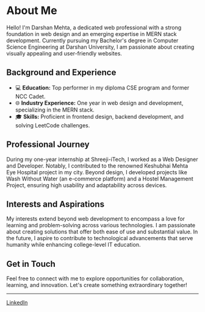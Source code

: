 # About Me

Hello! I'm Darshan Mehta, a dedicated web professional with a strong foundation in web design and an emerging expertise in MERN stack development. Currently pursuing my Bachelor's degree in Computer Science Engineering at Darshan University, I am passionate about creating visually appealing and user-friendly websites.

## Background and Experience

- 💻 **Education:** Top performer in my diploma CSE program and former NCC Cadet.
- 🌐 **Industry Experience:** One year in web design and development, specializing in the MERN stack.
- 🎓 **Skills:** Proficient in frontend design, backend development, and solving LeetCode challenges.

## Professional Journey

During my one-year internship at Shreeji-iTech, I worked as a Web Designer and Developer. Notably, I contributed to the renowned Keshubhai Mehta Eye Hospital project in my city. Beyond design, I developed projects like Wash Without Water (an e-commerce platform) and a Hostel Management Project, ensuring high usability and adaptability across devices.

## Interests and Aspirations

My interests extend beyond web development to encompass a love for learning and problem-solving across various technologies. I am passionate about creating solutions that offer both ease of use and substantial value. In the future, I aspire to contribute to technological advancements that serve humanity while enhancing college-level IT education.

## Get in Touch

Feel free to connect with me to explore opportunities for collaboration, learning, and innovation. Let's create something extraordinary together!

---

[LinkedIn](www.linkedin.com/in/darshan-mehta-195b69218)
